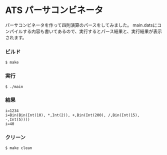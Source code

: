 # ATS パーサコンビネータ

パーサコンビネータを作って四則演算のパースをしてみました。
main.datsにコンパイルする内容も書いてあるので、実行するとパース結果と、実行結果が表示されます。


### ビルド

```
$ make
```

### 実行

```
$ ./main
```

### 結果

```
i=1234
i=Bin(Bin(Int(10), *,Int(2)), +,Bin(Int(200), /,Bin(Int(15), -,Int(5))))
i=40
```

### クリーン

```
$ make clean
```

